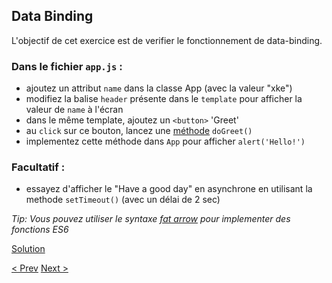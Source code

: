 ## Data Binding

L'objectif de cet exercice est de verifier le fonctionnement de data-binding.

### Dans le fichier `app.js` :

- ajoutez un attribut `name` dans la classe App (avec la valeur "xke")
- modifiez la balise `header` présente dans le `template` pour afficher la valeur de `name` à l'écran
- dans le même template, ajoutez un `<button>` 'Greet'
- au `click` sur ce bouton, lancez une [méthode](http://javascriptplayground.com/blog/2014/07/introduction-to-es6-classes-tutorial/) `doGreet()`
- implementez cette méthode dans `App` pour afficher `alert('Hello!')`

### Facultatif : 

- essayez d'afficher le "Have a good day" en asynchrone en utilisant la methode `setTimeout()` (avec un délai de 2 sec)
  
_Tip: Vous pouvez utiliser le syntaxe [fat arrow](https://developer.mozilla.org/en-US/docs/Web/JavaScript/Reference/Functions/Arrow_functions) pour implementer des fonctions ES6_


[Solution](1-data-binding-solution.md)

[< Prev](0-getting-started.md) [Next >](2-first-component.md)
